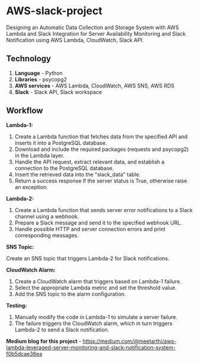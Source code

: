 # AWS-slack-project

Designing an Automatic Data Collection and Storage System with AWS Lambda and Slack Integration for Server Availability Monitoring and Slack Notification using AWS Lambda, CloudWatch, Slack API.

**Technology**
------------
1. **Language** - Python
2. **Libraries** - psycopg2
3. **AWS services** - AWS Lambda, CloudWatch, AWS SNS, AWS RDS
4. **Slack** - Slack API, Slack workspace

**Workflow**
------------
**Lambda-1:**

1. Create a Lambda function that fetches data from the specified API and inserts it into a PostgreSQL database.
2. Download and include the required packages (requests and psycopg2) in the Lambda layer.
3. Handle the API request, extract relevant data, and establish a connection to the PostgreSQL database.
4. Insert the retrieved data into the "slack_data" table.
5. Return a success response if the server status is True, otherwise raise an exception.


**Lambda-2:**

1. Create a Lambda function that sends server error notifications to a Slack channel using a webhook.
2. Prepare a Slack message and send it to the specified webhook URL.
3. Handle possible HTTP and server connection errors and print corresponding messages.

**SNS Topic:**

Create an SNS topic that triggers Lambda-2 for Slack notifications.

**CloudWatch Alarm:**

1. Create a CloudWatch alarm that triggers based on Lambda-1 failure.
2. Select the appropriate Lambda metric and set the threshold value.
3. Add the SNS topic to the alarm configuration.

**Testing:**

1. Manually modify the code in Lambda-1 to simulate a server failure.
2. The failure triggers the CloudWatch alarm, which in turn triggers Lambda-2 to send a Slack notification.

**Medium blog for this project** - https://medium.com/@meetarthi/aws-lambda-leveraged-server-monitoring-and-slack-notification-system-f0b5dcae36ea 
